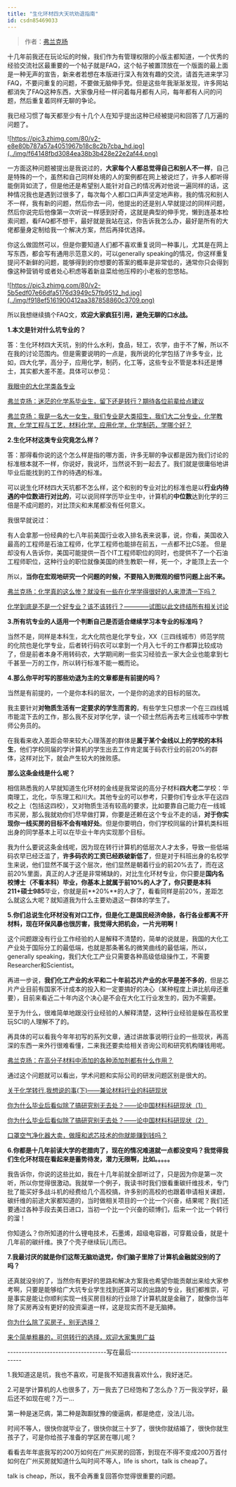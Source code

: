 ```yaml
---
title: "生化环材四大天坑劝退指南"
id: csdn85469033
---
```


> 作者：[弗兰克扬](http://bestmajor.org/article/5c11f00d5f98db4fcc39a798)

十几年前我还在玩论坛的时候，我们作为有管理权限的小版主都知道，一个优秀的经验交流社区最重要的一个帖子就是FAQ，这个帖子被置顶放在一个版面的最上面是一种无声的宣告，新来者若想在本版进行深入有效有趣的交流，请首先进来学习FAQ，不要问重复的问题，不要做无脑伸手党。但是这些年我渐渐发现，许多网站都消失了FAQ这种东西，大家像月经一样问着每月都有人问，每年都有人问的问题，然后重复着同样无聊的争论。

我已经习惯了每天都至少有十几个人在知乎提出这种已经被提问和回答了几万遍的问题了。

![https://pic3.zhimg.com/80/v2-e8e80b787a57a4051967b18c8c2b7cba_hd.jpg](../img/f64148fbd3084ea38b3b428e22e2af44.png)

一方面这种问题被提出是我说过的，**大家每个人都总觉得自己和别人不一样**，自己是特殊的一个，虽然和自己同样处境的人的案例都在网上被说烂了，许多人都听得能倒背如流了，但是他还是希望别人能针对自己的情况再对他说一遍同样的话，这种情况我也是遇到过很多了，每次每个人都口口声声坚定地声称，我的情况和别人不一样，我有新的问题，然后你去一问，他提出的还是别人早就提过的同样问题，然后你说完后他像第一次听说一样感到好奇，这就是典型的伸手党，懒到连基本检索问题，看FAQ都不想干，最好就是我站在这，你告诉我怎么办，最好是所有的大佬都量身定制给我一个解决方案，然后再择优选择。

你这么做固然可以，但是你要知道人们都不喜欢重复说同一种事儿，尤其是在网上写东西，都会写有通用示范意义的，可以generally speaking的情况，你这样重复提问不新鲜的问题，能够得到的你想要的答案的概率是非常低的，通常你只会得到像这种营销号或者处心积虑等着新韭菜给他压榨的小老板的忽悠帖。

![https://pic3.zhimg.com/80/v2-5b5edf07e66dfa5176d3949c57fb9512_hd.jpg](../img/f918ef5161900412aa387858860c3709.png)

所以我想继续搞个FAQ文，**欢迎大家疯狂引用，避免无聊的口水战。**

**1.本文是针对什么坑专业的？**

答：生化环材四大天坑，别的什么水利，食品，轻工，农学，由于不了解，所以不在我的讨论范围内。但是需要说明的一点是，我所说的化学包括了许多专业，比如，四大化学，高分子，应用化学，制药，化工等，这些专业不管是本科还是博士，其实都大差不差。具体可以参见：

[我眼中的大化学类各专业](https://zhuanlan.zhihu.com/p/24537024)

[弗兰克扬：迷茫的化学系毕业生，留下还是转行？期待各位前辈给点建议](https://www.zhihu.com/question/30876014/answer/49815112)

[弗兰克扬：我是一名大一女生，我们专业是大类招生，我们大二分专业，化学教育，化学工程与工艺，材料化学，应用化学，化学制药，学哪个好？](https://www.zhihu.com/question/20922056/answer/24491038)

**2.生化环材这类专业究竟怎么样？**

答：那得看你说的这个怎么样是指的哪方面，许多无聊的争议都是因为我们讨论的标准根本就不一样，你说好，我说坏，当然说不到一起去了。我们就是很庸俗地讲毕业后能找到的工作的待遇的标准。

可以说生化环材四大天坑都不怎么样，这个和别的专业对比的标准也是以**行业内待遇的中位数进行对比的**，可以说同样学历毕业生中，计算机的**中位数**达到化学的三倍是不成问题的，对比顶尖和末尾都没有任何意义。

我很早就说过：

有人会拿那一份经典的七八年前美国行业收入排名表来说事，说，你看，美国收入最高的工程师是石油工程师，化学工程师也能排在前五，一点都不比CS差。
但是却没有人告诉你，美国可能提供一百个IT工程师职位的同时，也提供不了一个石油工程师职位，这种行业的职位就像美国的终生教职一样，死一个，才能顶上去一个

所以，**当你在宏观地研究一个问题的时候，不要陷入到微观的细节问题上出不来。**

[弗兰克扬：化学真的这么惨？就没有一些在化学学得很好的人来澄清一下吗？](https://www.zhihu.com/question/52727136/answer/133340737)

[化学到底是不是一个好专业？该不该转行？————试图以此文终结所有相关讨论](https://zhuanlan.zhihu.com/p/24395468)

**3.所有坑专业的人适用一个判断自己是否适合继续学习本专业的标准吗？**

当然不是，同样是本科生，北大化院也是化学专业，XX（三四线城市）师范学院的化院也是化学专业，后者转行码农可以拿到一个月入七千的工作都算比较成功了，但是前者本身不用转码农，大学期间刷一些实习经验去一家大企业也能拿到七千甚至一万的工作，所以转行标准不能一概而论。

**4.那么你平时写的那些劝退为主的文章都是有前提的吗？**

当然是有前提的，一个是你本科的层次，一个是你的追求的目标的层次。

我主要针对**对物质生活有一定要求的学生而言的**，有些学生只想求一个在三四线城市能混下去的工作，那么我不反对学化学，读一个硕士然后再去考三线城市中学教师公务员的。

在我看来收入差距会带来较大心理落差的群体是**属于某个金线以上的学校的本科生**，他们学校同届的学计算机的学生出去工作肯定属于码农行业的前20%的群体，这样对比下，就会产生较大的挫败感。

**那么这条金线是什么呢？**

相信熟悉我的人早就知道生化环材的金线是我常说的高分子材料**四大老二**学校：华南理工，北化，华东理工和川大。其他专业的可以参考，只要你们专业水平在这四校之上（包括这四校），又对物质生活有较高的要求，比如要靠自己能力在一线城市买房，那么我就劝你们尽早做打算，你要是还赖在这个专业不走的话，**对于你实现你一线买房的目标不会有啥好处**。但是你要明白，你们学校同届的计算机类科班出身的同学基本上可以在毕业十年内实现那个目标。

我为什么要说这条金线呢，因为现在转行计算机的低层次人才太多，导致一些低端码农早已经泛滥了，**许多码农的工资已经跌破新低了**，但是对于科班出身的名校学生来说，他们显然不属于这个层次，他们显然是朝着行业的前20%去了，而在这前20%里面，真正的人才还是非常稀缺的，对比生化环材专业，你只要是**国内名校博士（不看本科）毕业，你基本上就属于前10%**的人才了，你只要是**本科211+硕士985**毕业，你就是前**20%**的人才了，看看同样是前20%，差距怎么就这么大呢？就知道我为什么主要劝退这一群体的学生了。

**5.你们总说生化环材没有对口工作，但是化工是国民经济命脉，各行各业都离不开材料，现在环保风暴也很厉害，我觉得大把机会，一片光明啊！**

这个问题跟没有行业工作经验的人是解释不清楚的，简单的说就是，我国的大化工产业处于国际分工的最低端，也就是那条著名的微笑曲线的最低端，所以，generally speaking，我们大化工产业只需要各种高级低级操作工，不需要Researcher和Scientist。

再进一步说，**我们化工产业的水平和二十年前芯片产业的水平是差不多的**，但是芯片产业目前有国家不计成本的投入和一定要搞好的决心（某种程度上讲比航母还重要），目前来看近二十年内这个决心是不会在大化工行业发生的，因为不需要。

至于为什么，很难简单地跟没行业经验的人解释清楚，这种行业经验是躲在高校里玩SCI的人理解不了的。

再具体的可以看我今年年初写的系列文章，通过讲故事说明行业的一些现状，再高深的东西一来外行很难看懂，二来我还要卖给相关咨询公司和研究机构赚钱用呢。

[弗兰克扬：在高分子材料中添加的各种添加剂都有什么作用？](https://www.zhihu.com/question/29682014/answer/47512646)

通过这个问题就可以看出，学术问题和实际公司的研发问题区别是很大的。

[关于化学转行,我想说的事(下)——兼论材料行业的科研现状](https://zhuanlan.zhihu.com/p/24495037)

[你为什么毕业后看似除了搞研究别无去处？——论中国材料科研现状（1）](https://zhuanlan.zhihu.com/p/24502336)

[你为什么毕业后看似除了搞研究别无去处？——论中国材料科研现状（2）](https://zhuanlan.zhihu.com/p/24509599)

[口罩空气净化器大卖，做膜和滤芯技术的你就能赚到钱吗？](https://zhuanlan.zhihu.com/p/24588838)

**6.你都是十几年前读大学的老腊肉了，现在的情况难道就一点都没变吗？我觉得我们生化环材现在看起来是蓄势待发，潜力无限啊，比如。。。。。**

我告诉你，你说的这些比如，我在十几年前就全部听过了，只是因为你是第一次听，所以你觉得很激动。我就举一个例子，我读书时我们很看重碳纤维技术，专门批了能买好多战斗机的经费给几个高校搞，许多别的高校的也跟着申请相关课题，碳纤维的前途大家都知道的，当时做相关项目的一个比一个兴奋，结果呢？我们还要通过各种手段去美日进口，当初一个比一个兴奋的硕博们，后来一个比一个转行的溜！

你知道么？你所知道的什么锂电技术，石墨烯，超级电容器，可穿戴设备，就是十几年前的碳纤维。换了个壳子继续玩儿而已。

**7.我最讨厌的就是你们这帮无脑劝退党，你们脑子里除了计算机金融就没别的了吗？**

还真就没别的了，当然你有更好的思路和解决方案我也希望你能贡献出来给大家参考啊，只要是能够给广大坑专业学生找到还算可以的出路的专业，我们都推崇，可是事实是能让你顺利实现一线买房目标的行业除了计算机就是金融了，就像你当年除了买房再没有更好的投资渠道一样，这是现实而不是无脑捧。

[你为什么除了买房子，别无选择？](https://zhuanlan.zhihu.com/p/24597255)

[来个简单粗暴的，可供转行的选择，欢迎大家集思广益](https://zhuanlan.zhihu.com/p/24518289)

-----------------------------------写在最后---------------------------------------

1.我知道这是坑，我也不喜欢，可是我不知道我喜欢什么，我好迷茫。

2.可是学计算机的人也很多了，万一我去了已经饱和了怎么办？万一我没学好，最后还不如现在呢？万一…

第一种是迷茫病，第二种是踟蹰犹豫的傻逼病，都是绝症，没法儿治。

时间不等人，很快你就毕业了，很快你就三十岁了，很快你就结婚了，很快你就生孩子了，可是你给孩子准备的学区房在哪儿呢？

看看去年年底我写的200万如何在广州买房的回答，到现在不得不变成200万首付如何在广州买房就知道什么叫时间不等人，life is short，talk is cheap了。

talk is cheap，所以，我不会再重复回答你觉得很重要的问题。